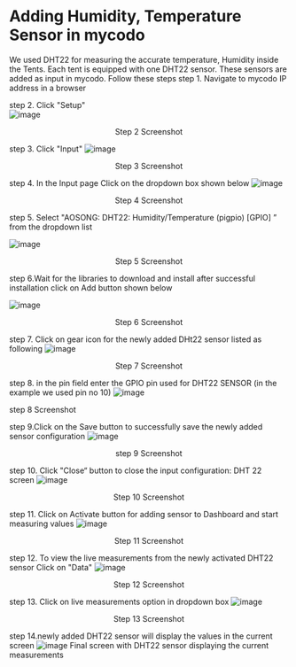 # Adding Humidity, Temperature Sensor in mycodo 


We used DHT22 for measuring the accurate temperature, Humidity inside the Tents. Each tent is equipped with one DHT22 sensor. These sensors are added as input in mycodo.
Follow these steps
step 1.	Navigate to mycodo IP address in a browser 

step 2.	 Click "Setup"		
           ![image](https://user-images.githubusercontent.com/121457303/213937776-ed320136-737b-45df-85fd-8d70a0584919.png)
  	<p align="center">Step 2 Screenshot </p>
step 3. 
	Click "Input"
     	![image](https://user-images.githubusercontent.com/121457303/213938429-ad93e30a-d068-4be3-a48c-4d05cb7accea.png)
           <p align="center">Step 3 Screenshot </p>

step 4.	In the Input page Click on the dropdown box shown below
![image](https://user-images.githubusercontent.com/121457303/213938447-432461f2-8f53-4058-8463-b3dd5c68ca8d.png)
 <p align="center">Step 4 Screenshot </p>

step 5. Select "AOSONG: DHT22: Humidity/Temperature (pigpio) [GPIO] ” from the dropdown list 
 
 ![image](https://user-images.githubusercontent.com/121457303/213938499-81d29e35-28fd-407f-991d-3d543c2ddc3d.png)
 <p align="center">Step 5 Screenshot </p>
 
step 6.Wait for the libraries to download and install after successful installation click on Add button shown below

![image](https://user-images.githubusercontent.com/121457303/213938532-0555223a-ce03-4a62-b167-dd9207140a89.png)
  <p align="center">Step 6 Screenshot </p>
  
  
step 7. Click on gear icon for the newly added DHt22 sensor listed as following
![image](https://user-images.githubusercontent.com/121457303/213938570-d0ee42f6-e915-4cd7-91af-7a42a318d480.png)
<p align="center">Step 7 Screenshot </p>


step 8.	in the pin field enter the GPIO pin used for DHT22 SENSOR (in the example we used pin no 10)
![image](https://user-images.githubusercontent.com/121457303/213938599-f50c79e2-f2ab-4de7-a587-5e4fe6115b2a.png)
<p align=center“> step 8 Screenshot </p>


step 9.Click on the Save button to successfully save the newly added sensor configuration
![image](https://user-images.githubusercontent.com/121457303/213938738-b1447619-e034-4503-92d9-bbf4a3431e34.png)
 <p align="center"> step 9 Screenshot </p>


step 10. Click "Close“ button to close the input configuration: DHT 22 screen
![image](https://user-images.githubusercontent.com/121457303/213938852-3783bb53-9a61-4919-949f-7222ffa454b0.png)
 <p align="center">  Step  10 Screenshot </p>


step 11. Click on Activate button for adding sensor to Dashboard and start measuring values
![image](https://user-images.githubusercontent.com/121457303/213938887-2c3c6ac5-dcc4-4f5a-9629-4bfc2d40fb4e.png)
<p align="center">  Step  11 Screenshot </p>


step 12. To view the live measurements from the newly activated DHT22  sensor Click on "Data"
![image](https://user-images.githubusercontent.com/121457303/213938959-209758a5-4dd0-408f-9526-a2a7a8e6cfa0.png)
<p align="center">  Step  12 Screenshot </p>


step 13. Click on live measurements option in dropdown box
![image](https://user-images.githubusercontent.com/121457303/213938985-f6b9b704-04d5-425d-861d-9d96aee3f527.png)
<p align="center">  Step  13 Screenshot </p>


step 14.newly added DHT22 sensor will display the values in the current screen
![image](https://user-images.githubusercontent.com/121457303/213939012-15e21206-076d-4331-bafb-eb0ca70de936.png)
Final screen with DHT22 sensor displaying the current measurements




